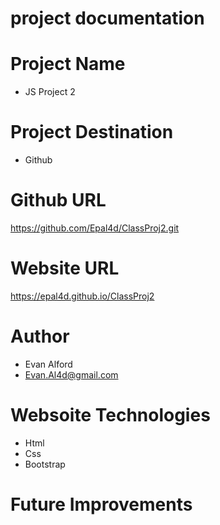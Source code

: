 # project documentation

# Project Name 
- JS Project 2 


# Project Destination
- Github

# Github URL
https://github.com/Epal4d/ClassProj2.git

# Website URL
 https://epal4d.github.io/ClassProj2

# Author 
- Evan Alford
- Evan.Al4d@gmail.com

# Websoite Technologies
- Html
- Css
- Bootstrap

# Future Improvements 